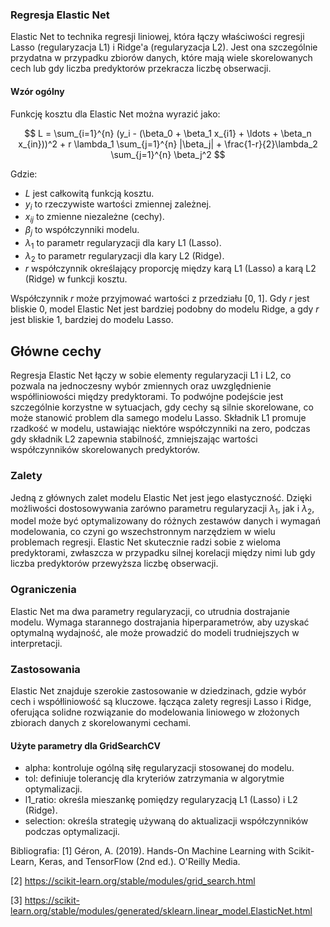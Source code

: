 ### Regresja Elastic Net

Elastic Net to technika regresji liniowej, która łączy właściwości regresji Lasso (regularyzacja L1) i Ridge'a (regularyzacja L2). Jest ona szczególnie przydatna w przypadku zbiorów danych, które mają wiele skorelowanych cech lub gdy liczba predyktorów przekracza liczbę obserwacji.

#### Wzór ogólny
Funkcję kosztu dla Elastic Net można wyrazić jako:

$$
L = \sum_{i=1}^{n} (y_i - (\beta_0 + \beta_1 x_{i1} + \ldots + \beta_n x_{in}))^2 + r \lambda_1 \sum_{j=1}^{n} |\beta_j| + \frac{1-r}{2}\lambda_2 \sum_{j=1}^{n} \beta_j^2
$$

Gdzie:
- $L$ jest całkowitą funkcją kosztu.
- $y_i$ to rzeczywiste wartości zmiennej zależnej.
- $x_{ij}$ to zmienne niezależne (cechy).
- $\beta_j$ to współczynniki modelu.
- $\lambda_1$ to parametr regularyzacji dla kary L1 (Lasso).
- $\lambda_2$ to parametr regularyzacji dla kary L2 (Ridge).
- $r$ współczynnik określający proporcję między karą L1 (Lasso) a karą L2 (Ridge) w funkcji kosztu.

Współczynnik $r$ może przyjmować wartości z przedziału [0, 1]. Gdy $r$ jest bliskie 0, model Elastic Net jest bardziej podobny do modelu Ridge, a gdy $r$ jest bliskie 1, bardziej do modelu Lasso.

## Główne cechy 

Regresja Elastic Net łączy w sobie elementy regularyzacji L1 i L2, co pozwala na jednoczesny wybór zmiennych oraz uwzględnienie współliniowości między predyktorami. To podwójne podejście jest szczególnie korzystne w sytuacjach, gdy cechy są silnie skorelowane, co może stanowić problem dla samego modelu Lasso. Składnik L1 promuje rzadkość w modelu, ustawiając niektóre współczynniki na zero, podczas gdy składnik L2 zapewnia stabilność, zmniejszając wartości współczynników skorelowanych predyktorów.

### Zalety 

Jedną z głównych zalet modelu Elastic Net jest jego elastyczność. Dzięki możliwości dostosowywania zarówno parametru regularyzacji $\lambda_1$, jak i $\lambda_2$, model może być optymalizowany do różnych zestawów danych i wymagań modelowania, co czyni go wszechstronnym narzędziem w wielu problemach regresji. Elastic Net skutecznie radzi sobie z wieloma predyktorami, zwłaszcza w przypadku silnej korelacji między nimi lub gdy liczba predyktorów przewyższa liczbę obserwacji.

### Ograniczenia

Elastic Net ma dwa parametry regularyzacji, co utrudnia dostrajanie modelu. Wymaga starannego dostrajania hiperparametrów, aby uzyskać optymalną wydajność, ale może prowadzić do modeli trudniejszych w interpretacji.

### Zastosowania

Elastic Net znajduje szerokie zastosowanie w dziedzinach, gdzie wybór cech i współliniowość są kluczowe. łącząca zalety regresji Lasso i Ridge, oferująca solidne rozwiązanie do modelowania liniowego w złożonych zbiorach danych z skorelowanymi cechami.


#### Użyte parametry dla GridSearchCV

- alpha: kontroluje ogólną siłę regularyzacji stosowanej do modelu.
- tol: definiuje tolerancję dla kryteriów zatrzymania w algorytmie optymalizacji.
- l1_ratio: określa mieszankę pomiędzy regularyzacją L1 (Lasso) i L2 (Ridge).
- selection: określa strategię używaną do aktualizacji współczynników podczas optymalizacji.

Bibliografia:
[1] Géron, A. (2019). Hands-On Machine Learning with Scikit-Learn, Keras, and TensorFlow (2nd ed.). O'Reilly Media.

[2] https://scikit-learn.org/stable/modules/grid_search.html

[3] https://scikit-learn.org/stable/modules/generated/sklearn.linear_model.ElasticNet.html